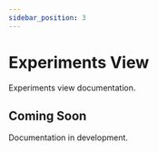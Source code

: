 ```yaml
---
sidebar_position: 3
---
```


# Experiments View

Experiments view documentation.

## Coming Soon

Documentation in development.
